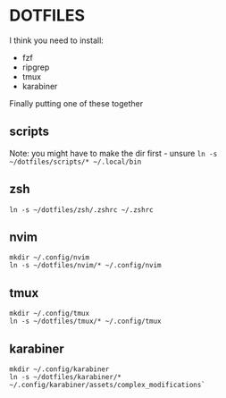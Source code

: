 # DOTFILES

I think you need to install:
- fzf
- ripgrep
- tmux
- karabiner

Finally putting one of these together

## scripts
Note: you might have to make the dir first - unsure
`ln -s ~/dotfiles/scripts/* ~/.local/bin`

## zsh
`ln -s ~/dotfiles/zsh/.zshrc ~/.zshrc`

## nvim
```
mkdir ~/.config/nvim
ln -s ~/dotfiles/nvim/* ~/.config/nvim
```

## tmux 
```
mkdir ~/.config/tmux
ln -s ~/dotfiles/tmux/* ~/.config/tmux
```

## karabiner
```
mkdir ~/.config/karabiner
ln -s ~/dotfiles/karabiner/* ~/.config/karabiner/assets/complex_modifications`
```

